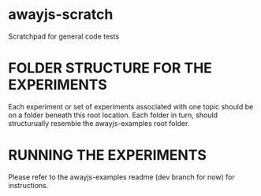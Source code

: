 # awayjs-scratch
Scratchpad for general code tests

FOLDER STRUCTURE FOR THE EXPERIMENTS
====================================

Each experiment or set of experiments associated with one topic should be on a folder beneath this root location. Each folder in turn, should structurually resemble the awayjs-examples root folder.


RUNNING THE EXPERIMENTS
=======================

Please refer to the awayjs-examples readme (dev branch for now) for instructions.